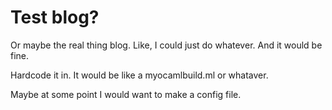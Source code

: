 # Test blog?
Or maybe the real thing blog.
Like, I could just do whatever. And it would be fine.

Hardcode it in.
It would be like a myocamlbuild.ml or whataver.

Maybe at some point I would want to make a config file.